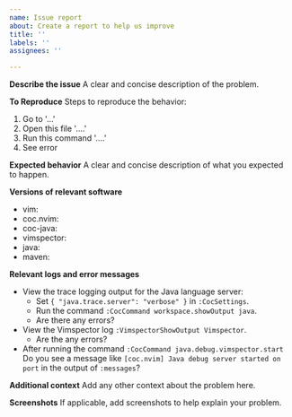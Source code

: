```yaml
---
name: Issue report
about: Create a report to help us improve
title: ''
labels: ''
assignees: ''

---
```


**Describe the issue**
A clear and concise description of the problem.

**To Reproduce**
Steps to reproduce the behavior:
1. Go to '...'
2. Open this file '....'
3. Run this command '....'
4. See error

**Expected behavior**
A clear and concise description of what you expected to happen.

**Versions of relevant software**
 - vim:
 - coc.nvim:
 - coc-java:
 - vimspector:
 - java:
 - maven:

**Relevant logs and error messages**
* View the trace logging output for the Java language server:
    * Set `{ "java.trace.server": "verbose" }` in `:CocSettings`.
    * Run the command `:CocCommand workspace.showOutput java`.
    * Are there any errors?
* View the Vimspector log `:VimspectorShowOutput Vimspector`.
    * Are the any errors?
* After running the command `:CocCommand java.debug.vimspector.start` Do you see a message like `[coc.nvim] Java debug server started on port` in the output of `:messages`?

**Additional context**
Add any other context about the problem here.

**Screenshots**
If applicable, add screenshots to help explain your problem.
